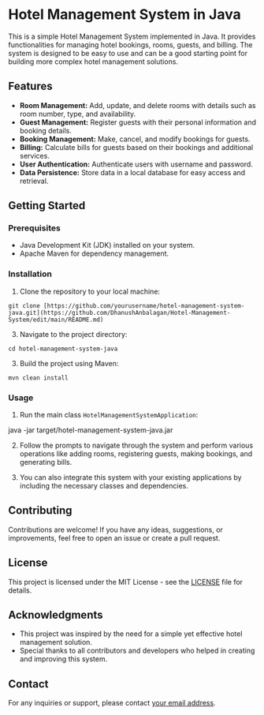 # Hotel Management System in Java

This is a simple Hotel Management System implemented in Java. It provides functionalities for managing hotel bookings, rooms, guests, and billing. The system is designed to be easy to use and can be a good starting point for building more complex hotel management solutions.

## Features

- **Room Management:** Add, update, and delete rooms with details such as room number, type, and availability.
- **Guest Management:** Register guests with their personal information and booking details.
- **Booking Management:** Make, cancel, and modify bookings for guests.
- **Billing:** Calculate bills for guests based on their bookings and additional services.
- **User Authentication:** Authenticate users with username and password.
- **Data Persistence:** Store data in a local database for easy access and retrieval.

## Getting Started

### Prerequisites

- Java Development Kit (JDK) installed on your system.
- Apache Maven for dependency management.

### Installation

1. Clone the repository to your local machine:
 ```
git clone [https://github.com/yourusername/hotel-management-system-java.git](https://github.com/DhanushAnbalagan/Hotel-Management-System/edit/main/README.md)
```

3. Navigate to the project directory:
```
cd hotel-management-system-java
```

3. Build the project using Maven:
```
mvn clean install
```

### Usage

1. Run the main class `HotelManagementSystemApplication`:

java -jar target/hotel-management-system-java.jar


2. Follow the prompts to navigate through the system and perform various operations like adding rooms, registering guests, making bookings, and generating bills.

3. You can also integrate this system with your existing applications by including the necessary classes and dependencies.

## Contributing

Contributions are welcome! If you have any ideas, suggestions, or improvements, feel free to open an issue or create a pull request.

## License

This project is licensed under the MIT License - see the [LICENSE](LICENSE) file for details.

## Acknowledgments

- This project was inspired by the need for a simple yet effective hotel management solution.
- Special thanks to all contributors and developers who helped in creating and improving this system.

## Contact

For any inquiries or support, please contact [your email address](dhanushanbu12@gmail.com).



